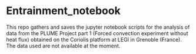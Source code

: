 # Entrainment_notebook
 
This repo gathers and saves the jupyter notebook scripts for the analysis of data from the PLUME Project part 1 (Forced convection experiment without heat flux) obtained on the Coriolis platform at LEGI in Grenoble (France). 
The data used are not available at the moment.
